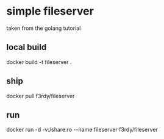 # simple fileserver 

taken from the golang tutorial

## local build

docker build -t fileserver .

## ship

docker pull f3rdy/fileserver

## run

docker run -d -v<local-fs>:/share:ro --name fileserver f3rdy/fileserver


